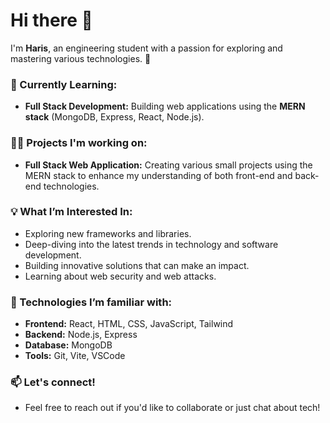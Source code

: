 <!--
**Kevin-Eleven/Kevin-Eleven** is a ✨ _special_ ✨ repository because its `README.md` (this file) appears on your GitHub profile.

Here are some ideas to get you started:

- 🔭 I’m currently working on ...
- 🌱 I’m currently learning ...
- 👯 I’m looking to collaborate on ...
- 🤔 I’m looking for help with ...
- 💬 Ask me about ...
- 📫 How to reach me: ...
- 😄 Pronouns: ...
- ⚡ Fun fact: ...
-->
# Hi there 👋

I'm **Haris**, an engineering student with a passion for exploring and mastering various technologies. 🚀

### 🌱 Currently Learning:
- **Full Stack Development:** Building web applications using the **MERN stack** (MongoDB, Express, React, Node.js).

### 👨‍💻 Projects I'm working on:
- **Full Stack Web Application:** Creating various small projects using the MERN stack to enhance my understanding of both front-end and back-end technologies.

### 💡 What I’m Interested In:
- Exploring new frameworks and libraries.
- Deep-diving into the latest trends in technology and software development.
- Building innovative solutions that can make an impact.
- Learning about web security and web attacks.

### 🔧 Technologies I’m familiar with:
- **Frontend:** React, HTML, CSS, JavaScript, Tailwind
- **Backend:** Node.js, Express
- **Database:** MongoDB
- **Tools:** Git, Vite, VSCode

### 📫 Let's connect!
- Feel free to reach out if you'd like to collaborate or just chat about tech!


